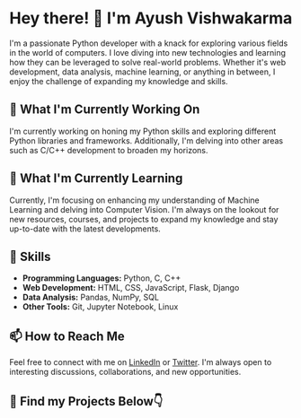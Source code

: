 # Hey there! 👋 I'm Ayush Vishwakarma

I'm a passionate Python developer with a knack for exploring various fields in the world of computers. I love diving into new technologies and learning how they can be leveraged to solve real-world problems. Whether it's web development, data analysis, machine learning, or anything in between, I enjoy the challenge of expanding my knowledge and skills.

## 🔭 What I'm Currently Working On

I'm currently working on honing my Python skills and exploring different Python libraries and frameworks. Additionally, I'm delving into other areas such as C/C++ development to broaden my horizons.

## 🌱 What I'm Currently Learning

Currently, I'm focusing on enhancing my understanding of Machine Learning and delving into Computer Vision. I'm always on the lookout for new resources, courses, and projects to expand my knowledge and stay up-to-date with the latest developments.

## 💼 Skills

- **Programming Languages:** Python, C, C++
- **Web Development:** HTML, CSS, JavaScript, Flask, Django
- **Data Analysis:** Pandas, NumPy, SQL
- **Other Tools:** Git, Jupyter Notebook, Linux

## 📫 How to Reach Me

Feel free to connect with me on [LinkedIn](https://www.linkedin.com/in/iusekarma) or [Twitter](https://twitter.com/iusekarma). I'm always open to interesting discussions, collaborations, and new opportunities.

## 🚀 Find my Projects Below👇
